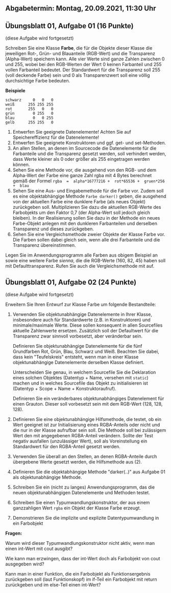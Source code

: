 ## Abgabetermin: Montag, 20.09.2021, 11:30 Uhr

## Übungsblatt 01, Aufgabe 01 (16 Punkte)
(diese Aufgabe wird fortgesetzt)

Schreiben Sie eine Klasse **Farbe**, die für die Objekte dieser Klasse die jeweiligen Rot-, Grün- und Blauanteile (RGB-Wert) und die Transparenz (Alpha-Wert) speichern kann. Alle vier Werte sind ganze Zahlen zwischen 0 und 255, wobei bei den RGB-Werten der Wert 0 keinen Farbanteil und 255 vollen Farbanteil bedeutet. Der Standardwert für die Transparenz soll 255 (voll deckende Farbe) sein und 0 als Transparenzwert soll eine völlig durchsichtige Farbe bedeuten.

**Beispiele** 
```
schwarz     0   0   0
weiß      255 255 255
rot       255   0   0
grün        0 255   0
blau        0   0 255
gelb      255 255   0
```

1. Entwerfen Sie geeignete Datenelemente! Achten Sie auf Speichereffizienz für die Datenelemente!
2. Entwerfen Sie geeignete Konstruktoren und ggf. get- und set-Methoden.
3. An allen Stellen, an denen im Sourcecode die Datenelemente für die Farbanteile und die Transparenz gesetzt werden, soll verhindert werden, dass Werte kleiner als 0 oder größer als 255 eingetragen werden können.
4. Sehen Sie eine Methode vor, die ausgehend von den RGB- und dem Alpha-Wert der Farbe eine ganze Zahl rgba mit 4 Bytes berechnet gemäß der Formel
    `rgba  =  alpha*16777216 +  rot*65536 +  gruen*256 +  blau`
5. Sehen Sie eine Aus- und Eingabemethode für die Farbe vor. Zudem soll es eine objektabhängige Methode `Farbe darker()` geben, die ausgehend von der aktuellen Farbe eine dunklere Farbe (als neues Objekt) zurückgeben soll. Multiplizieren Sie dazu die aktuellen RGB-Werte des Farbobjekts um den Faktor 0,7 (der Alpha-Wert soll jedoch gleich bleiben). In der Realisierung sollen Sie dazu in der Methode ein neues  Farbe-Objekt anlegen mit den dunkleren Farbanteilen und derselben Transparenz und dieses zurückgeben.
6. Sehen Sie eine Vergleichsmethode zweier Objekte der Klasse Farbe vor. Die Farben sollen dabei gleich sein, wenn alle drei Farbanteile und die Transparenz übereinstimmen.

Legen Sie im Anwendungsprogramm alle Farben aus obigem Beispiel an sowie eine weitere Farbe *sienna*, die die RGB-Werte (160, 82, 45) haben soll mit Defaulttransparenz. Rufen Sie auch die Vergleichsmethode mit auf.

## Übungsblatt 01, Aufgabe 02 (24 Punkte)
(diese Aufgabe wird fortgesetzt)

Erweitern Sie Ihren Entwurf zur Klasse Farbe um folgende Bestandteile:

1.	Verwenden Sie objektunabhängige Datenelemente in Ihrer Klasse, insbesondere auch für Standardwerte (z.B. in Konstruktoren) und minimale/maximale Werte. Diese sollen konsequent in allen Sourcefiles aktuelle Zahlenwerte ersetzen. Zusätzlich soll der Defaultwert für die Transparenz zwar sinnvoll vorbesetzt, aber veränderbar sein.

	Definieren Sie objektunabhängige Datenelemente für die fünf Grundfarben Rot, Grün, Blau, Schwarz und Weiß. Beachten Sie dabei, dass kein "Teufelskreis" entsteht, wenn man in einer Klasse objektunabhängige Datenelemente derselben Klasse definiert.

	  Unterscheiden Sie genau, in welchem Sourcefile Sie die Deklaration eines solchen Objektes (Datentyp + Name, versehen mit `static`) machen und in welches Sourcefile das Objekt zu initialisieren ist (Datentyp + Scope + Name + Konstruktoraufruf).

	Definieren Sie ein veränderbares objektunabhängiges Datenelement für einen Grauton. Dieser soll vorbesetzt sein mit dem RGB-Wert (128, 128, 128).


2.	Definieren Sie eine objektunabhängige Hilfsmethode, die testet, ob ein Wert geeignet ist zur Initialisierung eines RGBA-Anteils oder nicht und die nur in der Klasse aufrufbar sein soll. Die Methode soll bei zulässigem Wert den mit angegebenen RGBA-Anteil verändern. Sollte der Test negativ ausfallen (unzulässiger Wert), soll als Voreinstellung ein Standardwert für den RGBA-Anteil gesetzt werden.


3.	Verwenden Sie überall an den Stellen, an denen RGBA-Anteile durch übergebene Werte gesetzt werden, die Hilfsmethode aus (2).

4.	 Definieren Sie die objektabhängige Methode "darker(..)" aus Aufgabe 01 als objektunabhängige Methode.

5.	Schreiben Sie ein (nicht zu langes) Anwendungsprogramm, das die neuen objektunabhängigen Datenelemente und Methoden testet.

6.	Schreiben Sie einen Typumwandlungskonstruktor, der aus einem ganzzahligen Wert `rgba` ein Objekt der Klasse Farbe erzeugt.

7.	Demonstrieren Sie die implizite und explizite Datentypumwandlung in ein Farbobjekt

**Fragen:**

Warum wird dieser Typumwandlungskonstruktor nicht aktiv, wenn man einen int-Wert mit cout ausgibt?

Wie kann man erzwingen, dass der int-Wert doch als Farbobjekt von cout ausgegeben wird?

Kann man in einer Funktion, die ein Farbobjekt als Funktionsergebnis zurückgeben soll (laut Funktionskopf) im if-Teil ein Farbobjekt mit return zurückgeben und im else-Teil einen int-Wert?